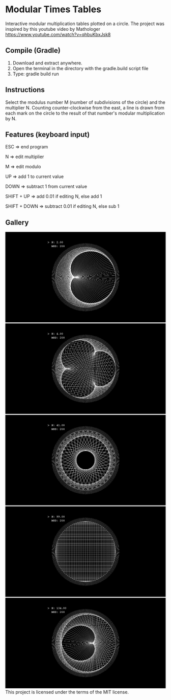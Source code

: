 # Modular Times Tables

Interactive modular multiplication tables plotted on a circle.
The project was inspired by this youtube video by Mathologer https://www.youtube.com/watch?v=qhbuKbxJsk8

## Compile (Gradle)

1. Download and extract anywhere.
2. Open the terminal in the directory with the gradle.build script file
3. Type: gradle build run

## Instructions

Select the modulus number M (number of subdivisions of the circle) and
the multiplier N. Counting counter-clockwise from the east, a line is
drawn from each mark on the circle to the result of that number's
modular multiplication by N.

## Features (keyboard input)

ESC => end program

N => edit multiplier

M => edit modulo

UP => add 1 to current value

DOWN => subtract 1 from current value

SHIFT + UP => add 0.01 if editing N, else add 1

SHIFT + DOWN => subtract 0.01 if editing N, else sub 1

## Gallery

![cardioid](https://github.com/swarmalator/mod-times-tables/blob/master/images/cardioid.png)
![triple](https://github.com/swarmalator/mod-times-tables/blob/master/images/triple.png)
![n41](https://github.com/swarmalator/mod-times-tables/blob/master/images/n41.png)
![n99](https://github.com/swarmalator/mod-times-tables/blob/master/images/n99.png)
![n134](https://github.com/swarmalator/mod-times-tables/blob/master/images/n134.png)
This project is licensed under the terms of the MIT license.
